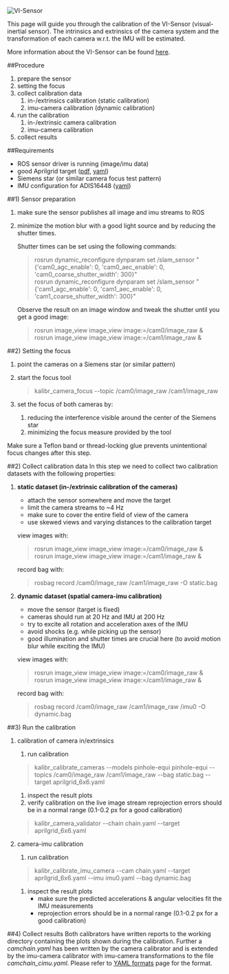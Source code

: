 ![VI-Sensor](https://raw.githubusercontent.com/wiki/schneith/Kalibr-test/images/visensor.png)

This page will guide you through the calibration of the VI-Sensor (visual-inertial sensor). The intrinsics and extrinsics of the camera system and the transformation of each camera w.r.t. the IMU will be estimated.

More information about the VI-Sensor can be found [here](http://www.skybotix.com/).

##Procedure

1. prepare the sensor
1. setting the focus
1. collect calibration data
    1. in-/extrinsics calibration (static calibration)
    1. imu-camera calibration (dynamic calibration)
1. run the calibration
    1. in-/extrinsic camera calibration
    1. imu-camera calibration
1. collect results


##Requirements

* ROS sensor driver is running (image/imu data)
* good Aprilgrid target ([pdf](https://drive.google.com/file/d/0B0T1sizOvRsUdjFJem9mQXdiMTQ/edit?usp=sharing), [yaml](https://drive.google.com/file/d/0B0T1sizOvRsUU2lGMTdWYWhPaWc/edit?usp=sharing))
* Siemens star (or similar camera focus test pattern)
* IMU configuration for ADIS16448 ([yaml](https://drive.google.com/file/d/0B0T1sizOvRsUSk9ReDlid0VSY3M/edit?usp=sharing))


##1) Sensor preparation

1. make sure the sensor publishes all image and imu streams to ROS
1. minimize the motion blur with a good light source and by reducing the shutter times.

    Shutter times can be set using the following commands:

    >rosrun dynamic_reconfigure dynparam set /slam_sensor "{'cam0_agc_enable': 0, 'cam0_aec_enable': 0, 'cam0_coarse_shutter_width': 300}"<br>
    >rosrun dynamic_reconfigure dynparam set /slam_sensor "{'cam1_agc_enable': 0, 'cam1_aec_enable': 0, 'cam1_coarse_shutter_width': 300}"

    Observe the result on an image window and tweak the shutter until you get a good image:

    > rosrun image_view image_view image:=/cam0/image_raw &<br>
rosrun image_view image_view image:=/cam1/image_raw &


##2) Setting the focus

1. point the cameras on a Siemens star (or similar pattern)
1. start the focus tool
    >kalibr_camera_focus --topic /cam0/image_raw /cam1/image_raw

1. set the focus of both cameras by:
    1. reducing the interference visible around the center of the Siemens star
    1. minimizing the focus measure provided by the tool

Make sure a Teflon band or thread-locking glue prevents unintentional focus changes after this step.


##2) Collect calibration data
In this step we need to collect two calibration datasets with the following properties:

1. **static dataset (in-/extrinsic calibration of the cameras)**
    * attach the sensor somewhere and move the target
    * limit the camera streams to ~4 Hz
    * make sure to cover the entire field of view of the camera
    * use skewed views and varying distances to the calibration target

    view images with:
    >rosrun image_view image_view image:=/cam0/image_raw &<br>
rosrun image_view image_view image:=/cam1/image_raw &

    record bag with:
    >rosbag record /cam0/image_raw  /cam1/image_raw -O static.bag


1. **dynamic dataset (spatial camera-imu calibration)**
    * move the sensor (target is fixed)
    * cameras should run at 20 Hz and IMU at 200 Hz
    * try to excite all rotation and acceleration axes of the IMU
    * avoid shocks (e.g. while picking up the sensor)
    * good illumination and shutter times are crucial here (to avoid motion blur while exciting the IMU)

    view images with:
    >rosrun image_view image_view image:=/cam0/image_raw &<br>
rosrun image_view image_view image:=/cam1/image_raw &

    record bag with:
    >rosbag record /cam0/image_raw  /cam1/image_raw /imu0 -O dynamic.bag

##3) Run the calibration
1. calibration of camera in/extrinsics
    1. run calibration
    > kalibr_calibrate_cameras --models pinhole-equi pinhole-equi --topics /cam0/image_raw /cam1/image_raw --bag static.bag --target aprilgrid_6x6.yaml

    1. inspect the result plots
    1. verify calibration on the live image stream
       reprojection errors should be in a normal range (0.1-0.2 px for a good calibration)

    > kalibr_camera_validator --chain chain.yaml --target aprilgrid_6x6.yaml


1. camera-imu calibration
    1. run calibration

    > kalibr_calibrate_imu_camera --cam chain.yaml --target aprilgrid_6x6.yaml --imu imu0.yaml --bag dynamic.bag

    1. inspect the result plots
        * make sure the predicted accelerations & angular velocities fit the IMU measurements
        * reprojection errors should be in a normal range (0.1-0.2 px for a good calibration)

##4) Collect results
Both calibrators have written reports to the working directory containing the plots shown during the calibration. Further a _camchain.yaml_ has been written by the camera calibrator and is extended by the imu-camera calibrator with imu-camera transformations to the file _camchain_cimu.yaml_. Please refer to [YAML formats](yaml-formats) page for the format.